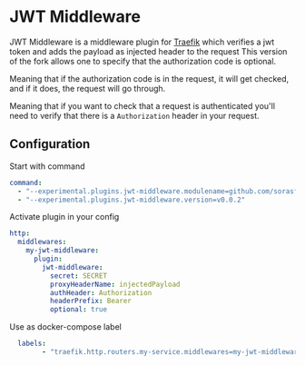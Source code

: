 # JWT Middleware

JWT Middleware is a middleware plugin for [Traefik](https://github.com/containous/traefik) which verifies a jwt token and adds the payload as injected header to the request
This version of the fork allows one to specify that the authorization code is optional. 

Meaning that if the authorization code is in the request, it will get checked, and if it does, the request will go through.

Meaning that if you want to check that a request is authenticated you'll need to verify that there is a `Authorization` header in your request.

## Configuration

Start with command
```yaml
command:
  - "--experimental.plugins.jwt-middleware.modulename=github.com/sorasful/jwt-middleware-optional"
  - "--experimental.plugins.jwt-middleware.version=v0.0.2"
```

Activate plugin in your config  

```yaml
http:
  middlewares:
    my-jwt-middleware:
      plugin:
        jwt-middleware:
          secret: SECRET
          proxyHeaderName: injectedPayload
          authHeader: Authorization
          headerPrefix: Bearer
          optional: true
```

Use as docker-compose label  
```yaml
  labels:
        - "traefik.http.routers.my-service.middlewares=my-jwt-middleware@file"
```
